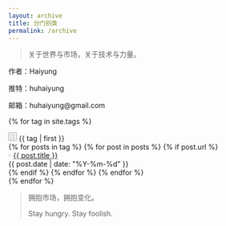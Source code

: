 ```yaml
---
layout: archive
title: 分门别类
permalink: /archive
---
```


> 关于世界与市场，关于技术与力量。

<div class="archive-author">
<p>作者：Haiyung</p>

<p>推特：huhaiyung</p>

<p>邮箱：huhaiyung@gmail.com</p>
</div>

{% for tag in site.tags %}
  <div class="archive-main">
    <div class="archive-tag-head">
        <svg class="bi bi-layout-text-sidebar-reverse" width="1.2em" height="1.2em" viewBox="0 0 16 16" fill="#A6A6A6" xmlns="http://www.w3.org/2000/svg">
          <path fill-rule="evenodd" d="M2 1h12a1 1 0 011 1v12a1 1 0 01-1 1H2a1 1 0 01-1-1V2a1 1 0 011-1zm12-1a2 2 0 012 2v12a2 2 0 01-2 2H2a2 2 0 01-2-2V2a2 2 0 012-2h12z" clip-rule="evenodd"/>
          <path fill-rule="evenodd" d="M5 15V1H4v14h1zm8-11.5a.5.5 0 00-.5-.5h-5a.5.5 0 000 1h5a.5.5 0 00.5-.5zm0 3a.5.5 0 00-.5-.5h-5a.5.5 0 000 1h5a.5.5 0 00.5-.5zm0 3a.5.5 0 00-.5-.5h-5a.5.5 0 000 1h5a.5.5 0 00.5-.5zm0 3a.5.5 0 00-.5-.5h-5a.5.5 0 000 1h5a.5.5 0 00.5-.5z" clip-rule="evenodd"/>
        </svg>
        <span>{{ tag | first }}</span>
    </div>
    <div class="archive-article-item">
        {% for posts in tag %}
            {% for post in posts %}
                {% if post.url %}
                    <div class="item-row">
                        <svg class="bi bi-circle" width="0.4em" height="0.8em" viewBox="0 0 16 16" fill="#A6A6A6" xmlns="http://www.w3.org/2000/svg">
                          <path fill-rule="evenodd" d="M8 15A7 7 0 108 1a7 7 0 000 14zm0 1A8 8 0 108 0a8 8 0 000 16z" clip-rule="evenodd"/>
                        </svg>
                        <a class="item-url" href="{{ site.baseurl }}{{ post.url }}">{{ post.title }}</a>
                        <div class="date">
                            <span>
                                {{ post.date | date: "%Y-%m-%d" }}
                            </span>
                        </div>
                    </div>
                {% endif %}
            {% endfor %}
        {% endfor %}
    </div>
  </div>
{% endfor %}

<blockquote class="archive-bq">
  <p>拥抱市场，拥抱变化。</p>
  <p>Stay hungry. Stay foolish.</p>
</blockquote>